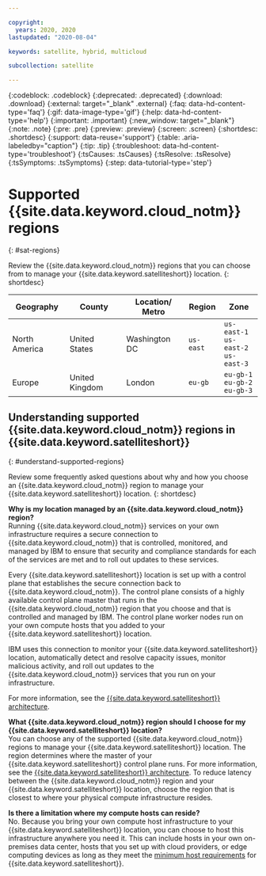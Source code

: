 ```yaml
---

copyright:
  years: 2020, 2020
lastupdated: "2020-08-04"

keywords: satellite, hybrid, multicloud

subcollection: satellite

---
```


{:codeblock: .codeblock}
{:deprecated: .deprecated}
{:download: .download}
{:external: target="_blank" .external}
{:faq: data-hd-content-type='faq'}
{:gif: data-image-type='gif'}
{:help: data-hd-content-type='help'}
{:important: .important}
{:new_window: target="_blank"}
{:note: .note}
{:pre: .pre}
{:preview: .preview}
{:screen: .screen}
{:shortdesc: .shortdesc}
{:support: data-reuse='support'}
{:table: .aria-labeledby="caption"}
{:tip: .tip}
{:troubleshoot: data-hd-content-type='troubleshoot'}
{:tsCauses: .tsCauses}
{:tsResolve: .tsResolve}
{:tsSymptoms: .tsSymptoms}
{:step: data-tutorial-type='step'}



# Supported {{site.data.keyword.cloud_notm}} regions
{: #sat-regions}

Review the {{site.data.keyword.cloud_notm}} regions that you can choose from to manage your {{site.data.keyword.satelliteshort}} location.
{: shortdesc}

|Geography|County|Location/ Metro|Region|Zone|
|---------|--------------|-------------|----------|-------------|
|North America|United States|Washington DC|`us-east`|`us-east-1` </br> `us-east-2` </br> `us-east-3`|
|Europe|United Kingdom|London|`eu-gb`|`eu-gb-1` </br> `eu-gb-2` </br> `eu-gb-3`|

## Understanding supported {{site.data.keyword.cloud_notm}} regions in {{site.data.keyword.satelliteshort}}
{: #understand-supported-regions}

Review some frequently asked questions about why and how you choose an {{site.data.keyword.cloud_notm}} region to manage your {{site.data.keyword.satelliteshort}} location.
{: shortdesc}

**Why is my location managed by an {{site.data.keyword.cloud_notm}} region?** </br>
Running {{site.data.keyword.cloud_notm}} services on your own infrastructure requires a secure connection to {{site.data.keyword.cloud_notm}} that is controlled, monitored, and managed by IBM to ensure that security and compliance standards for each of the services are met and to roll out updates to these services.

Every {{site.data.keyword.satelliteshort}} location is set up with a control plane that establishes the secure connection back to {{site.data.keyword.cloud_notm}}. The control plane consists of a highly available control plane master that runs in the {{site.data.keyword.cloud_notm}} region that you choose and that is controlled and managed by IBM. The control plane worker nodes run on your own compute hosts that you added to your {{site.data.keyword.satelliteshort}} location.

IBM uses this connection to monitor your {{site.data.keyword.satelliteshort}} location, automatically detect and resolve capacity issues, monitor malicious activity, and roll out updates to the {{site.data.keyword.cloud_notm}} services that you run on your infrastructure.

For more information, see the [{{site.data.keyword.satelliteshort}} architecture](/docs/satellite?topic=satellite-service-architecture#architecture).

**What {{site.data.keyword.cloud_notm}} region should I choose for my {{site.data.keyword.satelliteshort}} location?** </br>
You can choose any of the supported {{site.data.keyword.cloud_notm}} regions to manage your {{site.data.keyword.satelliteshort}} location. The region determines where the master of your {{site.data.keyword.satelliteshort}} control plane runs. For more information, see the [{{site.data.keyword.satelliteshort}} architecture](/docs/satellite?topic=satellite-service-architecture#architecture). To reduce latency between the {{site.data.keyword.cloud_notm}} region and your {{site.data.keyword.satelliteshort}} location, choose the region that is closest to where your physical compute infrastructure resides.

**Is there a limitation where my compute hosts can reside?** </br>
No. Because you bring your own compute host infrastructure to your {{site.data.keyword.satelliteshort}} location, you can choose to host this infrastructure anywhere you need it. This can include hosts in your own on-premises data center, hosts that you set up with cloud providers, or edge computing devices as long as they meet the [minimum host requirements](/docs/satellite?topic=satellite-limitations#limits-host-system) for {{site.data.keyword.satelliteshort}}.

